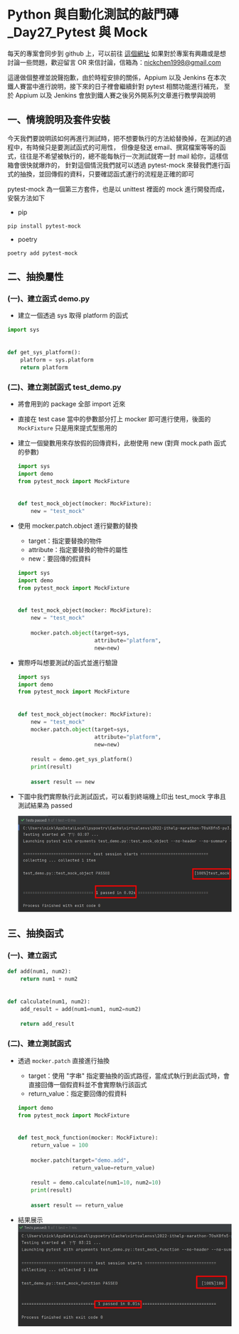 # Python 與自動化測試的敲門磚_Day27_Pytest 與 Mock

每天的專案會同步到 github 上，可以前往 [這個網址](https://github.com/nickchen1998/2022_ithelp_marathon)
如果對於專案有興趣或是想討論一些問題，歡迎留言 OR 來信討論，信箱為：nickchen1998@gmail.com

這邊做個整裡並說聲抱歉，由於時程安排的關係，Appium 以及 Jenkins 在本次鐵人賽當中進行說明，接下來的日子裡會繼續針對 pytest
相關功能進行補充，
至於 Appium 以及 Jenkins 會放到鐵人賽之後另外開系列文章進行教學與說明

## 一、情境說明及套件安裝

今天我們要說明該如何再進行測試時，把不想要執行的方法給替換掉，在測試的過程中，有時候只是要測試函式的可用性，
但像是發送 email、撰寫檔案等等的函式，往往是不希望被執行的，總不能每執行一次測試就寄一封 mail 給你，這樣信箱會很快就爆炸的，
針對這個情況我們就可以透過 pytest-mock 來替我們進行函式的抽換，並回傳假的資料，只要確認函式運行的流程是正確的即可

pytest-mock 為一個第三方套件，也是以 unittest 裡面的 mock 進行開發而成，安裝方法如下

- pip

```shell
pip install pytest-mock
```

- poetry

```shell
poetry add pytest-mock
```

## 二、抽換屬性

### (一)、建立函式 demo.py

- 建立一個透過 sys 取得 platform 的函式

```python
import sys


def get_sys_platform():
    platform = sys.platform
    return platform
```

### (二)、建立測試函式 test_demo.py

- 將會用到的 package 全部 import 近來
- 直接在 test case 當中的參數部分打上 mocker 即可進行使用，後面的 `MockFixture` 只是用來提式型態用的
- 建立一個變數用來存放假的回傳資料，此樹使用 new (對齊 mock.path 函式的參數)

  ```python
  import sys
  import demo
  from pytest_mock import MockFixture
  
  
  def test_mock_object(mocker: MockFixture):
      new = "test_mock"
  ```

- 使用 mocker.patch.object 進行變數的替換
    - target：指定要替換的物件
    - attribute：指定要替換的物件的屬性
    - new：要回傳的假資料

  ```python
  import sys
  import demo
  from pytest_mock import MockFixture
  
  
  def test_mock_object(mocker: MockFixture):
      new = "test_mock"
  
      mocker.patch.object(target=sys,
                          attribute="platform",
                          new=new)
  ```

- 實際呼叫想要測試的函式並進行驗證
    ```python
    import sys
    import demo
    from pytest_mock import MockFixture
    
    
    def test_mock_object(mocker: MockFixture):
        new = "test_mock"
        mocker.patch.object(target=sys,
                            attribute="platform",
                            new=new)
    
        result = demo.get_sys_platform()
        print(result)
    
        assert result == new
    ```
  
- 下圖中我們實際執行此測試函式，可以看到終端機上印出 test_mock 字串且測試結果為 passed
  
  ![img](img/attr_result.jpg)

## 三、抽換函式
### (一)、建立函式
```python
def add(num1, num2):
    return num1 + num2


def calculate(num1, num2):
    add_result = add(num1=num1, num2=num2)

    return add_result
```

### (二)、建立測試函式
- 透過 `mocker.patch` 直接進行抽換
  - target：使用 "字串" 指定要抽換的函式路徑，當成式執行到此函式時，會直接回傳一個假資料並不會實際執行該函式
  - return_value：指定要回傳的假資料
  ```python
  import demo
  from pytest_mock import MockFixture
  
  
  def test_mock_function(mocker: MockFixture):
      return_value = 100
  
      mocker.patch(target="demo.add",
                   return_value=return_value)
  
      result = demo.calculate(num1=10, num2=10)
      print(result)
  
      assert result == return_value
  ```

- 結果展示
  ![img](img/function_result.jpg)
